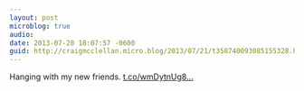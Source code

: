 ```yaml
---
layout: post
microblog: true
audio: 
date: 2013-07-20 18:07:57 -0600
guid: http://craigmcclellan.micro.blog/2013/07/21/t358740093085155328.html
---
```

Hanging with my new friends. [t.co/wmDytnUg8...](http://t.co/wmDytnUg8W)
